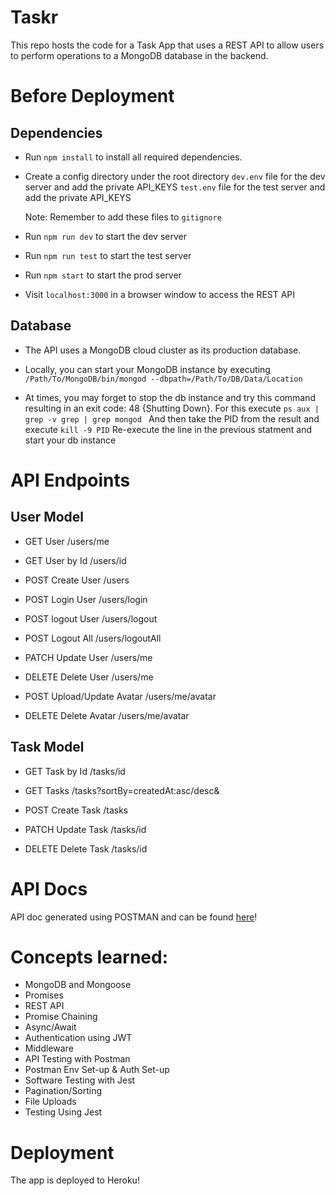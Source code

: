 # Taskr
 
This repo hosts the code for a Task App that uses a REST API to allow users to perform operations to a MongoDB database in the backend.  

# Before Deployment

## Dependencies

- Run `npm install` to install all required dependencies.

- Create a config directory under the root directory
    `dev.env` file for the dev server and add the private API_KEYS 
    `test.env` file for the test server and add the private API_KEYS 

    Note: Remember to add these files to `gitignore`

- Run `npm run dev` to start the dev server

- Run `npm run test` to start the test server
    
- Run `npm start` to start the prod server 

- Visit `localhost:3000` in a browser window to access the REST API

## Database
- The API uses a MongoDB cloud cluster as its production database.

- Locally, you can start your MongoDB instance by executing `/Path/To/MongoDB/bin/mongod --dbpath=/Path/To/DB/Data/Location`

- At times, you may forget to stop the db instance and try this command resulting in an exit code: 48 {Shutting Down}. 
    For this execute `ps aux | grep -v grep | grep mongod `
    And then take the PID from the result and execute `kill -9 PID`
    Re-execute the line in the previous statment and start your db instance

# API Endpoints

## User Model

- GET User /users/me

- GET User by Id /users/id
 
- POST Create User /users

- POST Login User /users/login

- POST logout User /users/logout

- POST Logout All /users/logoutAll

- PATCH Update User /users/me

- DELETE Delete User /users/me

- POST Upload/Update Avatar  /users/me/avatar

- DELETE Delete Avatar /users/me/avatar

## Task Model

- GET Task by Id /tasks/id 

- GET Tasks /tasks?sortBy=createdAt:asc/desc& 

- POST Create Task /tasks

- PATCH Update Task /tasks/id 

- DELETE Delete Task /tasks/id

# API Docs

API doc generated using POSTMAN and can be found [here](https://documenter.getpostman.com/view/14939228/2s9Yyy9eeb)!

# Concepts learned:

- MongoDB and Mongoose
- Promises
- REST API
- Promise Chaining
- Async/Await
- Authentication using JWT 
- Middleware
- API Testing with Postman
- Postman Env Set-up & Auth Set-up
- Software Testing with Jest
- Pagination/Sorting
- File Uploads
- Testing Using Jest
  

# Deployment

The app is deployed to Heroku!


